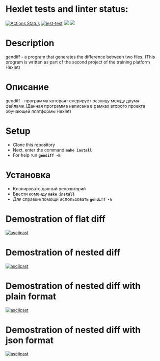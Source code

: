 # Hexlet tests and linter status:

[![Actions Status](https://github.com/Yakanaro/backend-project-lvl2/workflows/hexlet-check/badge.svg)](https://github.com/Yakanaro/backend-project-lvl2/actions)
[![jest-test](https://github.com/Yakanaro/backend-project-lvl2/actions/workflows/node.js.yml/badge.svg)](https://github.com/Yakanaro/backend-project-lvl2/actions/workflows/node.js.yml)
<a href="https://codeclimate.com/github/Yakanaro/backend-project-lvl2/maintainability"><img src="https://api.codeclimate.com/v1/badges/1c2e7ca40cbbe3312276/maintainability" /></a>
<a href="https://codeclimate.com/github/Yakanaro/backend-project-lvl2/test_coverage"><img src="https://api.codeclimate.com/v1/badges/1c2e7ca40cbbe3312276/test_coverage" /></a>

# Description

gendiff - a program that generates the difference between two files. (This program is written as part of the second project of the training platform Hexlet)

# Описание

gendiff - программа которая генерирует разницу между двумя файлами.(Данная программа написана в рамках второго проекта обучающей платформы Hexlet)

# Setup

- Clone this repository
- Next, enter the command **`make install`**
- For help run **`gendiff -h`**

# Установка

- Клонировать данный репозиторий
- Ввести команду **`make install`**
- Для справки/помощи использовать **`gendiff -h`**

# Demostration of flat diff

[![asciicast](https://asciinema.org/a/491798.svg)](https://asciinema.org/a/491798)

# Demostration of nested diff

[![asciicast](https://asciinema.org/a/491881.svg)](https://asciinema.org/a/491881)

# Demostration of nested diff with plain format

[![asciicast](https://asciinema.org/a/491884.svg)](https://asciinema.org/a/491884)

# Demostration of nested diff with json format

[![asciicast](https://asciinema.org/a/491886.svg)](https://asciinema.org/a/491886)
